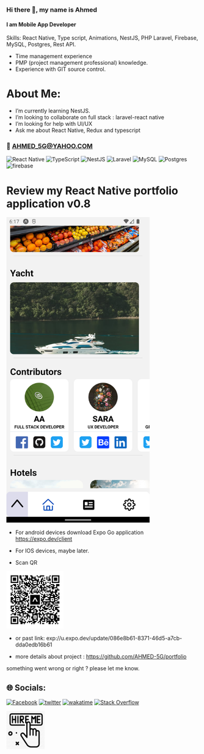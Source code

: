 ### Hi there 👋, my name is Ahmed

#### I am Mobile App Developer

Skills: React Native, Type script, Animations, NestJS, PHP Laravel, Firebase, MySQL, Postgres, Rest API.

- Time management experience
- PMP (project management professional) knowledge.
- Experience with GIT source control.

# About Me:

- I’m currently learning NestJS.<br>
- I’m looking to collaborate on full stack : laravel-react native<br>
- I’m looking for help with UI/UX<br>
- Ask me about React Native, Redux and typescript<br>

### 📧 AHMED_5G@YAHOO.COM

![React Native](https://img.shields.io/badge/react_native-%2320232a.svg?style=for-the-badge&logo=react&logoColor=%2361DAFB) ![TypeScript](https://img.shields.io/badge/typescript-%23007ACC.svg?style=for-the-badge&logo=typescript&logoColor=white) ![NestJS](https://img.shields.io/badge/nestjs-%23ea2845.svg?style=for-the-badge&logo=nestjs&logoColor=white) ![Laravel](https://img.shields.io/badge/laravel-%23FF2D20.svg?style=for-the-badge&logo=laravel&logoColor=white) ![MySQL](https://img.shields.io/badge/MySQL-%2300758F.svg?style=for-the-badge&logo=mysql&logoColor=white) ![Postgres](https://img.shields.io/badge/postgres-%23316192.svg?style=for-the-badge&logo=postgresql&logoColor=white)
![firebase](https://img.shields.io/badge/-firebase-ffa611?style=for-the-badge&logo=firebase&logoColor=white)

# Review my React Native portfolio application v0.8

<img
     width=375 height= 800
      src="./images/sh.png">
</a>

- For android devices download Expo Go application https://expo.dev/client

- For IOS devices, maybe later.

- Scan QR

<img
     width=150 height= 150
      src="./images/eas-update.svg">
</a>

- or past link:
  exp://u.expo.dev/update/086e8b61-8371-46d5-a7cb-dda0edb16b61

- more details about project :
  https://github.com/AHMED-5G/portfolio

something went wrong or right ? please let me know.

## 🌐 Socials:

[![Facebook](https://img.shields.io/badge/Facebook-%231877F2.svg?logo=Facebook&logoColor=white)](https://www.facebook.com/people/Ahmed-Ali/100086148849098/)
[![twitter](https://img.shields.io/badge/-twitter-1DA1F2?logo=twitter&logoColor=white)](https://twitter.com/AD_5G) [![wakatime](https://wakatime.com/badge/user/2b8d577c-8421-4136-96aa-e15e59c6a7d8.svg)](https://wakatime.com/@2b8d577c-8421-4136-96aa-e15e59c6a7d8)
[![Stack Overflow](https://img.shields.io/badge/-Stackoverflow-FE7A16?logo=stack-overflow&logoColor=white)](https://stackoverflow.com/users/14738120/ahmed5g)

 <a href="https://bento.me/ahmed5g">
     <img
     width=100 height= 100
      src="./images/hire2.png">
  </a>
